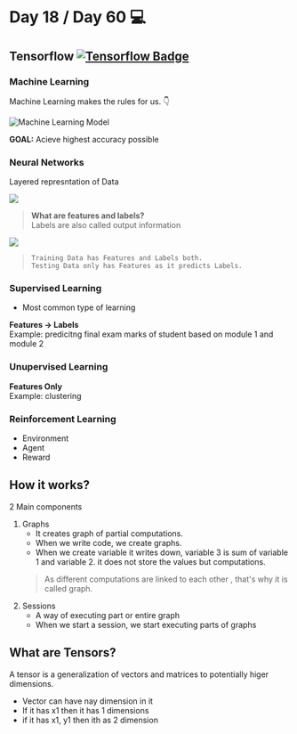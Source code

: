 # Day 18 / Day 60 💻
## Tensorflow [![Tensorflow Badge](https://img.shields.io/badge/-Tensorflow-FF6F00?style=flat&logo=tensorflow&logoColor=white&link=https://www.upwork.com/freelancers/~01e4a957c2b59dee15)](https://www.tensorflow.org/)

### Machine Learning
Machine Learning makes the rules for us. 👇

![Machine Learning Model](https://inlocrobotics.com/wp-content/uploads/2021/03/classical-programming-vs-machine-learning.jpg)

**GOAL:** Acieve highest accuracy possible

### Neural Networks
Layered represntation of Data

![](https://www.tibco.com/sites/tibco/files/media_entity/2021-05/neutral-network-diagram.svg)

> **What are features and labels?** \
> Labels are also called output information

![](https://developers.google.com/static/machine-learning/intro-to-ml/images/labeled_example.png)

> `Training Data has Features and Labels both.` \
> `Testing Data only has Features as it predicts Labels.`

### Supervised Learning
* Most common type of learning

**Features -> Labels** \
Example: predicitng final exam marks of student based on module 1 and module 2

### Unupervised Learning

**Features Only** \
Example: clustering

### Reinforcement Learning
* Environment
* Agent
* Reward

## How it works?
2 Main components
1. Graphs
    * It creates graph of partial computations. 
    * When we write code, we create  graphs. 
    * When we create variable it writes down, variable 3 is sum of variable 1 and variable 2. it does not store the values but computations. 
    > As different computations are linked to each other , that's why it is called graph.
2. Sessions
    * A way of executing part or entire graph
    * When we start a session, we start executing parts of graphs 


## What are Tensors?
A tensor is a generalization of vectors and matrices to potentially higer dimensions.
* Vector can have nay dimension in it
 * If it has x1 then it has 1 dimensions
 * if it has x1, y1 then ith as 2 dimension

